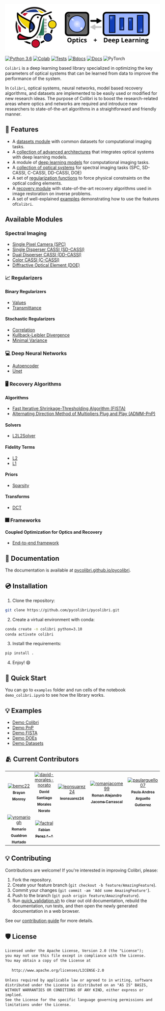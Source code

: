<div style="display:flex;">
  <img src="docs/source/figures/colibri-banner.svg" alt="colibri-banner-full" style="width:100%;margin-left:auto;marging-right:auto;">
</div>

[![Python 3.6](https://img.shields.io/badge/python-3.10-blue.svg)](https://www.python.org/downloads/release/python-3100/)
[![Colab](https://colab.research.google.com/assets/colab-badge.svg)](https://colab.research.google.com/github/pycolibri/pycolibri/blob/main/main.ipynb)
[![Tests](https://img.shields.io/badge/Tests-Passing-dgreen)](https://github.com/pycolibri/pycolibri/actions/workflows/test.yml)
[![Bdocs](https://img.shields.io/badge/Build_docs-Passing-dgreen)](https://github.com/pycolibri/pycolibri/actions/workflows/documentation.yml)
[![Docs](https://img.shields.io/badge/Colibri%20docs-8A2BE2)](https://github.com/pycolibri/pycolibri)
![PyTorch](https://img.shields.io/badge/PyTorch-%23EE4C2C.svg?logo=PyTorch&logoColor=white)

``Colibri`` is a deep learning based library specialized in optimizing the key parameters of optical systems that can be learned from data to improve the performance of the system. 

In ``Colibri``, optical systems, neural networks, model based recovery algorithms, and datasets are implemented to be easily used or modified for new research ideas. The purpose of Colibri is to boost the research-related areas where optics and networks are required and introduce new researchers to state-of-the-art algorithms in a straightforward and friendly manner.

## 🧰 Features

* A [datasets module](https://pycolibri.github.io/pycolibri/datasets.html) with common datasets for computational imaging tasks.
* A [collection of advanced architectures](https://pycolibri.github.io/pycolibri/architectures.html) that integrates optical systems with deep learning models.
* A module of [deep learning models](https://pycolibri.github.io/pycolibri/models.html)  for computational imaging tasks.
* A [collection of optical systems](https://pycolibri.github.io/pycolibri/optics.html) for spectral imaging tasks (SPC, SD-CASSI, C-CASSI, DD-CASSI, DOE)
* A set of [regularization functions](https://pycolibri.github.io/pycolibri/regularizers.html) to force physical constraints on the optical coding elements.
* A [recovery module](https://pycolibri.github.io/pycolibri/recovery.html) with state-of-the-art recovery algorithms used in image restoration on inverse problems.
* A set of well-explained [examples](https://pycolibri.github.io/pycolibri/auto_examples/index.html) demonstrating how to use the features of``Colibri``.


## Available Modules

 ### Spectral Imaging

- [Single Pixel Camera (SPC)](https://pycolibri.github.io/pycolibri/stubs/colibri.optics.spc.SPC.html)
- [Single Disperser CASSI (SD-CASSI)](https://pycolibri.github.io/pycolibri/stubs/colibri.optics.cassi.SD_CASSI.html#colibri.optics.cassi.SD_CASSI)
- [Dual Disperser CASSI (DD-CASSI)](https://pycolibri.github.io/pycolibri/stubs/colibri.optics.cassi.DD_CASSI.html)
- [Color CASSI (C-CASSI)](https://pycolibri.github.io/pycolibri/stubs/colibri.optics.cassi.C_CASSI.html)
- [Diffractive Optical Element (DOE)](https://pycolibri.github.io/pycolibri/stubs/colibri.optics.doe.SingleDOESpectral.html)

### 📈 **Regularizers**

#### Binary Regularizers

- [Values](https://pycolibri.github.io/pycolibri/stubs/colibri.regularizers.Reg_Binary.html#colibri.regularizers.Reg_Binary)
- [Transmittance](https://pycolibri.github.io/pycolibri/stubs/colibri.regularizers.Reg_Transmittance.html#colibri.regularizers.Reg_Transmittance)

#### Stochastic Regularizers

- [Correlation](https://pycolibri.github.io/pycolibri/stubs/colibri.regularizers.Correlation.html#colibri.regularizers.Correlation)
- [Kullback-Leibler Divergence](https://pycolibri.github.io/pycolibri/stubs/colibri.regularizers.KLGaussian.html#colibri.regularizers.KLGaussian)
- [Minimal Variance](https://pycolibri.github.io/pycolibri/stubs/colibri.regularizers.MinVariance.html#colibri.regularizers.MinVariance)

### 💻️ **Deep Neural Networks**

- [Autoencoder](https://pycolibri.github.io/pycolibri/models.html)
- [Unet](https://pycolibri.github.io/pycolibri/models.html)

### 🖥 **Recovery Algorithms**

#### Algorithms

- [Fast Iterative Shrinkage-Thresholding Algorithm (FISTA)](https://pycolibri.github.io/pycolibri/recovery.html)
- [Alternating Direction Method of Multipliers Plug and Play (ADMM-PnP)](https://pycolibri.github.io/pycolibri/stubs/colibri.recovery.pnp.PnP_ADMM.html#colibri.recovery.pnp.PnP_ADMM)

#### Solvers

- [L2L2Solver](https://pycolibri.github.io/pycolibri/stubs/colibri.recovery.solvers.core.L2L2Solver.html#colibri.recovery.solvers.core.L2L2Solver)

#### Fidelity Terms

- [L2](https://pycolibri.github.io/pycolibri/stubs/colibri.recovery.terms.fidelity.L2.html#colibri.recovery.terms.fidelity.L2)
- [L1](https://pycolibri.github.io/pycolibri/stubs/colibri.recovery.terms.fidelity.L1.html#colibri.recovery.terms.fidelity.L1)

#### Priors

- [Sparsity](https://pycolibri.github.io/pycolibri/stubs/colibri.recovery.terms.prior.Sparsity.html#colibri.recovery.terms.prior.Sparsity)

#### Transforms

- [DCT](https://pycolibri.github.io/pycolibri/stubs/colibri.recovery.terms.transforms.DCT2D.html#colibri.recovery.terms.transforms.DCT2D)

### 🎆 **Frameworks**

#### Coupled Optimization for Optics and Recovery 

- [End-to-end framework](https://pycolibri.github.io/pycolibri/stubs/colibri.misc.e2e.E2E.html#colibri.misc.e2e.E2E)



## 📑 Documentation

The documentation is available at [pycolibri.github.io/pycolibri](https://pycolibri.github.io/pycolibri/).

## 💿 Installation

1. Clone the repository:

```bash
git clone https://github.com/pycolibri/pycolibri.git
```

2. Create a virtual environment with conda:

```bash
conda create -n colibri python=3.10
conda activate colibri
```

3. Install the requirements:

```bash
pip install .
```

4. Enjoy! 😄

## 🚀 Quick Start

You can go to ``examples`` folder and run cells of the notebook ``demo_colibri.ipynb`` to see how the library works.

## 💡 Examples

* [Demo Colibri](https://pycolibri.github.io/pycolibri/auto_examples/demo_colibri.html)
* [Demo PnP](https://pycolibri.github.io/pycolibri/auto_examples/demo_pnp.html)
* [Demo FISTA](https://pycolibri.github.io/pycolibri/auto_examples/demo_fista.html)
* [Demo DOEs](https://pycolibri.github.io/pycolibri/auto_examples/demo_does.html)
* [Demo Datasets](https://pycolibri.github.io/pycolibri/auto_examples/demo_datasets.html)





## 🫂 Current Contributors

<!-- readme: bemc22,David-Morales-Norato,leonsuarez24,romanjacome99,paularguello07,Enmartz,yromariogh,Factral -start -->
<table>
	<tbody>
		<tr>
            <td align="center">
                <a href="https://github.com/bemc22">
                    <img src="https://avatars.githubusercontent.com/u/27647840?v=4" width="100;" alt="bemc22"/>
                    <br />
                    <sub><b>Brayan Monroy</b></sub>
                </a>
            </td>
            <td align="center">
                <a href="https://github.com/david-morales-norato">
                    <img src="https://avatars.githubusercontent.com/u/46037413?v=4" width="100;" alt="david-morales-norato"/>
                    <br />
                    <sub><b>David Santiago Morales Norato</b></sub>
                </a>
            </td>
            <td align="center">
                <a href="https://github.com/leonsuarez24">
                    <img src="https://avatars.githubusercontent.com/u/138550157?v=4" width="100;" alt="leonsuarez24"/>
                    <br />
                    <sub><b>leonsuarez24</b></sub>
                </a>
            </td>
            <td align="center">
                <a href="https://github.com/romanjacome99">
                    <img src="https://avatars.githubusercontent.com/u/18606737?v=4" width="100;" alt="romanjacome99"/>
                    <br />
                    <sub><b>Roman Alejandro Jacome Carrascal</b></sub>
                </a>
            </td>
            <td align="center">
                <a href="https://github.com/paularguello07">
                    <img src="https://avatars.githubusercontent.com/u/68118520?v=4" width="100;" alt="paularguello07"/>
                    <br />
                    <sub><b>Paula Andrea Arguello Gutierrez</b></sub>
                </a>
            </td>
            <td align="center">
                <a href="https://github.com/enmartz">
                    <img src="https://avatars.githubusercontent.com/u/58752635?v=4" width="100;" alt="enmartz"/>
                    <br />
                    <sub><b>Emmanuel Martínez</b></sub>
                </a>
            </td>
		</tr>
		<tr>
            <td align="center">
                <a href="https://github.com/yromariogh">
                    <img src="https://avatars.githubusercontent.com/u/64557285?v=4" width="100;" alt="yromariogh"/>
                    <br />
                    <sub><b>Romario Gualdron Hurtado</b></sub>
                </a>
            </td>
            <td align="center">
                <a href="https://github.com/factral">
                    <img src="https://avatars.githubusercontent.com/u/74687828?v=4" width="100;" alt="factral"/>
                    <br />
                    <sub><b>Fabian Perez *-*</b></sub>
                </a>
            </td>
		</tr>
	<tbody>
</table>
<!-- readme: bemc22,David-Morales-Norato,leonsuarez24,romanjacome99,paularguello07,Enmartz,yromariogh,Factral -end -->


## 💡 Contributing

Contributions are welcome! If you're interested in improving Colibri, please:

1. Fork the repository.
2. Create your feature branch (``git checkout -b feature/AmazingFeature``).
3. Commit your changes (``git commit -am 'Add some AmazingFeature'``).
4. Push to the branch (``git push origin feature/AmazingFeature``).
5. Run [quick_validation.sh](https://github.com/pycolibri/pycolibri/blob/150-readme-%2B-index/quick_validation.sh) to clear out old documentation, rebuild the documentation, run tests, and then open the newly generated documentation in a web browser.

See our [contribution guide](https://pycolibri.github.io/pycolibri/contributing.html) for more details.

## 🛡️ License

```
Licensed under the Apache License, Version 2.0 (the "License");
you may not use this file except in compliance with the License.
You may obtain a copy of the License at

   http://www.apache.org/licenses/LICENSE-2.0

Unless required by applicable law or agreed to in writing, software
distributed under the License is distributed on an "AS IS" BASIS,
WITHOUT WARRANTIES OR CONDITIONS OF ANY KIND, either express or implied.
See the License for the specific language governing permissions and
limitations under the License.
```
